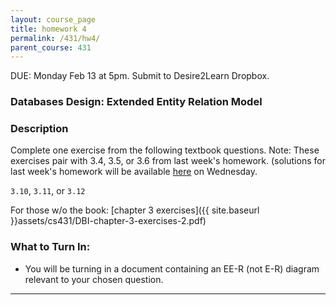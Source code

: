 ```yaml
---
layout: course_page
title: homework 4
permalink: /431/hw4/
parent_course: 431
---
```


DUE: Monday Feb 13 at 5pm. Submit to Desire2Learn Dropbox. 

### Databases Design: Extended Entity Relation Model

### Description
Complete one exercise from the following textbook questions. Note: These exercises pair with 3.4, 3.5, or 3.6 from last week's homework. (solutions for last week's homework will be available [here](/431/hw3/) on Wednesday.

 ```3.10```, ```3.11```, or ```3.12```

For those w/o the book:
[chapter 3 exercises]({{ site.baseurl }}assets/cs431/DBI-chapter-3-exercises-2.pdf)

### What to Turn In:
- You will be turning in a document containing an EE-R (not E-R) diagram relevant to your chosen question. 

---

